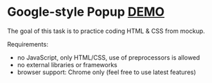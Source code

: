 # Google-style Popup  [DEMO](https://shramkoweb.github.io/html/ "Google-style Popup")

The goal of this task is to practice coding HTML & CSS from mockup.

Requirements:

- no JavaScript, only HTML/CSS, use of preprocessors is allowed
- no external libraries or frameworks
- browser support: Chrome only (feel free to use latest features)
